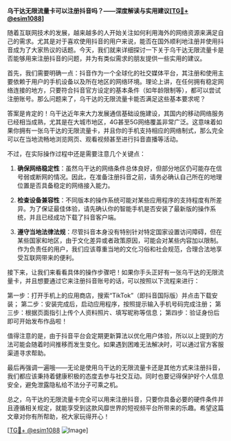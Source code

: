**乌干达无限流量卡可以注册抖音吗？——深度解读与实用建议[[TG💪+ @esim1088](https://t.me/s/esim1088)]**

随着互联网技术的发展，越来越多的人开始关注如何利用海外的网络资源来满足自己的需求。尤其是对于喜欢使用抖音的用户来说，能否在国外顺利地注册并使用抖音成为了大家热议的话题。今天，我们就来详细探讨一下关于乌干达无限流量卡是否能够用来注册抖音的问题，并为有类似需求的朋友提供一些实用的建议。

首先，我们需要明确一点：抖音作为一个全球化的社交媒体平台，其注册和使用主要依赖于用户的手机设备以及所在地区的网络环境。理论上讲，在任何拥有稳定网络连接的地方，只要符合抖音官方设定的基本条件（如年龄限制等），都可以尝试注册账号。那么问题来了，乌干达的无限流量卡能否满足这些基本要求呢？

答案是肯定的！乌干达近年来大力发展通信基础设施建设，其国内的移动网络服务已经相当成熟，尤其是在大城市地区，4G甚至5G网络覆盖非常广泛。这意味着如果你拥有一张乌干达的无限流量卡，并且你的手机支持相应的网络制式，那么完全可以在当地流畅地浏览网页、观看视频甚至进行抖音直播等活动。

不过，在实际操作过程中还是需要注意几个关键点：

1. **确保网络稳定性**：虽然乌干达的网络条件总体良好，但部分地区仍可能存在信号弱或断网的情况。因此，在准备注册抖音之前，请务必确认自己所在的地理位置是否具备稳定的网络接入能力。
   
2. **检查设备兼容性**：不同版本的操作系统可能对某些应用程序的支持程度有所差异。为了保证最佳体验，请先确认你的智能手机是否安装了最新版的操作系统，并且已经成功下载了抖音客户端。

3. **遵守当地法律法规**：尽管抖音本身没有特别针对特定国家设置访问障碍，但在某些国家和地区，由于文化差异或者政策原因，可能会对某些内容加以限制。作为负责任的用户，我们应该尊重当地的文化习俗和社会规范，合理合法地享受互联网带来的便利。

接下来，让我们来看看具体的操作步骤吧！如果你手头正好有一张乌干达的无限流量卡，并且想要通过它来注册抖音账号的话，可以按照以下流程来进行：

第一步：打开手机上的应用商店，搜索“TikTok”（即抖音国际版）并点击下载安装；
第二步：安装完成后，启动应用程序，按照提示输入手机号码完成注册；
第三步：根据页面指引上传个人资料照片、填写昵称等信息；
第四步：验证身份后即可开始发布作品啦！

值得注意的是，由于抖音平台会定期更新算法以优化用户体验，所以以上提到的方法可能会随着时间推移而发生变化。如果遇到困难无法解决时，可以通过官方客服渠道寻求帮助。

最后再强调一遍哦——无论是使用乌干达的无限流量卡还是其他方式来注册抖音，我们都应该秉持着健康积极的态度去参与社交互动。同时也要记得保护好个人信息安全，避免泄露隐私给不法分子可乘之机。

总之，乌干达的无限流量卡完全可以用来注册抖音，只要你具备必要的硬件条件并且遵循相关规定，就能享受到这款风靡世界的短视频平台所带来的乐趣。希望这篇文章对你有所帮助，祝大家玩得开心！

[[TG💪+ @esim1088](https://t.me/s/esim1088) ![Image](https://i.postimg.cc/4NQfJmqS/Snipaste-2025-05-13-00-14-12.png)]